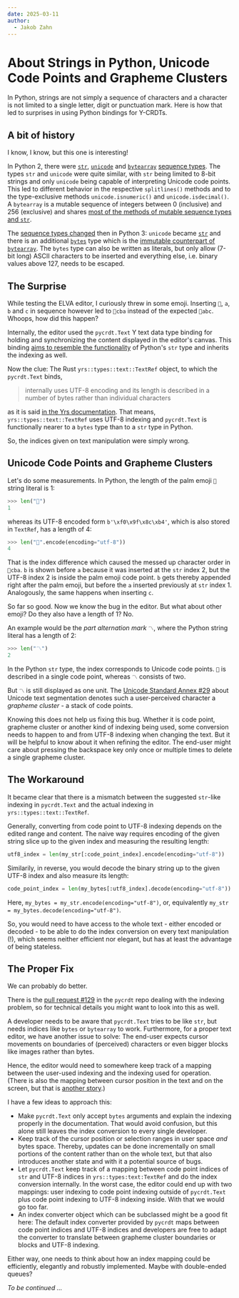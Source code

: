 ```yaml
---
date: 2025-03-11
author:
  - Jakob Zahn
---
```


# About Strings in Python, Unicode Code Points and Grapheme Clusters

In Python, strings are not simply a sequence of characters and a character is not limited to a single letter, digit or punctuation mark.
Here is how that led to surprises in using Python bindings for Y-CRDTs.

<!-- more -->

## A bit of history

I know, I know, but this one is interesting!

In Python 2, there were [`str`](https://docs.python.org/2.7/library/functions.html#str), [`unicode`](https://docs.python.org/2.7/library/functions.html#unicode) and [`bytearray`](https://docs.python.org/2.7/library/functions.html#bytearray) [sequence types](https://docs.python.org/2.7/library/stdtypes.html#typesseq).
The types `str` and `unicode` were quite similar, with `str` being limited to 8-bit strings and only `unicode` being capable of interpreting Unicode code points.
This led to different behavior in the respective `splitlines()` methods and to the type-exclusive methods `unicode.isnumeric()` and `unicode.isdecimal()`.
A `bytearray` is a mutable sequence of integers between 0 (inclusive) and 256 (exclusive) and shares [most of the methods of mutable sequence types and `str`](https://docs.python.org/2.7/library/functions.html#bytearray).

The [sequence types changed](https://docs.python.org/3/library/stdtypes.html#textseq) then in Python 3: `unicode` became [`str`](https://docs.python.org/3/library/stdtypes.html#str) and there is an additional [`bytes`](https://docs.python.org/3/library/stdtypes.html#bytes) type which is the [immutable counterpart of `bytearray`](https://docs.python.org/3/library/stdtypes.html#bytearray-objects).
The `bytes` type can also be written as literals, but only allow (7-bit long) ASCII characters to be inserted and everything else, i.e. binary values above 127, needs to be escaped.


## The Surprise

While testing the ELVA editor, I curiously threw in some emoji.
Inserting `🌴`, `a`, `b` and `c` in sequence however led to `🌴cba` instead of the expected `🌴abc`.
Whoops, how did this happen?

Internally, the editor used the `pycrdt.Text` Y text data type binding for holding and synchronizing the content displayed in the editor's canvas.
This binding [aims to resemble the functionality](https://jupyter-server.github.io/pycrdt/usage/#quickstart) of Python's `str` type and inherits the indexing as well.

Now the clue: The Rust `yrs::types::text::TextRef` object, to which the `pycrdt.Text` binds,

> internally uses UTF-8 encoding and its length is described in a number of bytes rather than individual characters

as it is said [in the Yrs documentation](https://docs.rs/yrs/latest/yrs/types/text/struct.TextRef.html).
That means, `yrs::types::text::TextRef` uses UTF-8 indexing and `pycrdt.Text` is functionally nearer to a `bytes` type than to a `str` type in Python.

So, the indices given on text manipulation were simply wrong.


## Unicode Code Points and Grapheme Clusters

Let's do some measurements.
In Python, the length of the palm emoji `🌴` string literal is 1:

```python
>>> len("🌴")
1
```

whereas its UTF-8 encoded form `b'\xf0\x9f\x8c\xb4'`, which is also stored in `TextRef`, has a length of 4:

```python
>>> len("🌴".encode(encoding="utf-8"))
4
```

That is the index difference which caused the messed up character order in `🌴cba`.
`b` is shown before `a` because it was inserted at the `str` index 2, but the UTF-8 index 2 is inside the palm emoji code point.
`b` gets thereby appended right after the palm emoji, but before the `a` inserted previously at `str` index 1.
Analogously, the same happens when inserting `c`.

So far so good.
Now we know the bug in the editor.
But what about other emoji?
Do they also have a length of 1?
No.

An example would be the *part alternation mark* `〽️`, where the Python string literal has a length of 2:

```python
>>> len("〽️")
2
```

In the Python `str` type, the index corresponds to Unicode code points.
`🌴` is described in a single code point, whereas `〽️` consists of two.

But `〽️` is still displayed as one unit.
The [Unicode Standard Annex #29](https://www.unicode.org/reports/tr29/#Grapheme_Cluster_Boundaries) about Unicode text segmentation denotes such a user-perceived character a *grapheme cluster* - a stack of code points.

Knowing this does not help us fixing this bug.
Whether it is code point, grapheme cluster or another kind of indexing being used, some conversion needs to happen to and from UTF-8 indexing when changing the text.
But it will be helpful to know about it when refining the editor.
The end-user might care about pressing the backspace key only once or multiple times to delete a single grapheme cluster.


## The Workaround

It became clear that there is a mismatch between the suggested `str`-like indexing in `pycrdt.Text` and the actual indexing in `yrs::types::text::TextRef`.

Generally, converting from code point to UTF-8 indexing depends on the edited range and content.
The naive way requires encoding of the given string slice up to the given index and measuring the resulting length:

```python
utf8_index = len(my_str[:code_point_index].encode(encoding="utf-8"))
```

Similarily, in reverse, you would decode the binary string up to the given UTF-8 index and also measure its length:

```python
code_point_index = len(my_bytes[:utf8_index].decode(encoding="utf-8"))
```

Here, `my_bytes = my_str.encode(encoding="utf-8")`, or, equivalently `my_str = my_bytes.decode(encoding="utf-8")`.

So, you would need to have access to the whole text - either encoded or decoded - to be able to do the index conversion on every text manipulation (!), which seems neither efficient nor elegant, but has at least the advantage of being stateless.


## The Proper Fix

We can probably do better.

There is the [pull request #129](https://github.com/jupyter-server/pycrdt/pull/129) in the `pycrdt` repo dealing with the indexing problem, so for technical details you might want to look into this as well.

A developer needs to be aware that `pycrdt.Text` tries to be like `str`, but needs indices like `bytes` or `bytearray` to work.
Furthermore, for a proper text editor, we have another issue to solve:
The end-user expects cursor movements on boundaries of (perceived) characters or even bigger blocks like images rather than bytes.

Hence, the editor would need to somewhere keep track of a mapping between the user-used indexing and the indexing used for operation.
(There is also the mapping between cursor position in the text and on the screen, but that is [another story](./write-a-realtime-editor.md).)

I have a few ideas to approach this:

- Make `pycrdt.Text` only accept `bytes` arguments and explain the indexing properly in the documentation.
  That would avoid confusion, but this alone still leaves the index conversion to every single developer.
- Keep track of the cursor position or selection ranges in user space *and* bytes space.
  Thereby, updates can be done incrementally on small portions of the content rather than on the whole text, but that also introduces another state and with it a potential source of bugs.
- Let `pycrdt.Text` keep track of a mapping between code point indices of `str` and UTF-8 indices in `yrs::types:text:TextRef` and do the index conversion internally.
  In the worst case, the editor could end up with two mappings: user indexing to code point indexing outside of `pycrdt.Text` plus code point indexing to UTF-8 indexing inside.
  With that we would go too far.
- An index converter object which can be subclassed might be a good fit here:
  The default index converter provided by `pycrdt` maps between code point indices and UTF-8 indices and developers are free to adapt the converter to translate between grapheme cluster boundaries or blocks and UTF-8 indexing.

Either way, one needs to think about how an index mapping could be efficiently, elegantly and robustly implemented.
Maybe with double-ended queues?

*To be continued ...*
